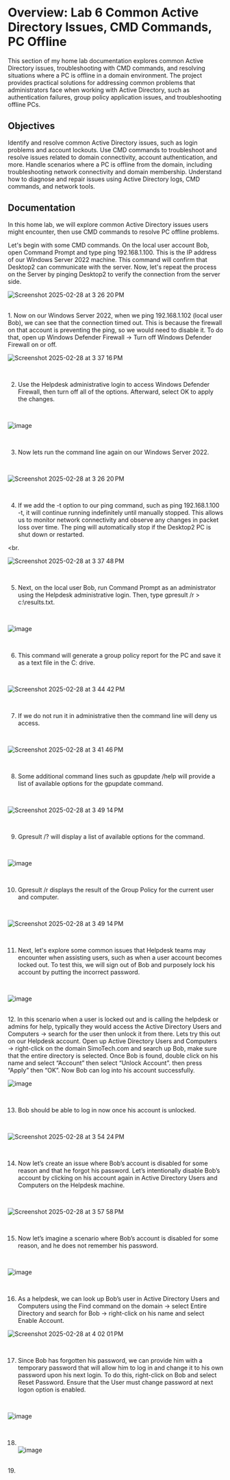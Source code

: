 # Overview: Lab 6 Common Active Directory Issues, CMD Commands, PC Offline

This section of my home lab documentation explores common Active Directory issues, troubleshooting with CMD commands, and resolving situations where a PC is offline in a domain environment. The project provides practical solutions for addressing common problems that administrators face when working with Active Directory, such as authentication failures, group policy application issues, and troubleshooting offline PCs.

## Objectives

Identify and resolve common Active Directory issues, such as login problems and account lockouts.
Use CMD commands to troubleshoot and resolve issues related to domain connectivity, account authentication, and more.
Handle scenarios where a PC is offline from the domain, including troubleshooting network connectivity and domain membership.
Understand how to diagnose and repair issues using Active Directory logs, CMD commands, and network tools.

## Documentation

In this home lab, we will explore common Active Directory issues users might encounter, then use CMD commands to resolve PC offline problems.

Let's begin with some CMD commands. On the local user account Bob, open Command Prompt and type ping 192.168.1.100. This is the IP address of our Windows Server 2022 machine. This command will confirm that Desktop2 can communicate with the server. Now, let's repeat the process on the Server by pinging Desktop2 to verify the connection from the server side.
<br>

![Screenshot 2025-02-28 at 3 26 20 PM](https://github.com/user-attachments/assets/9fade4ad-f955-48ac-ae2c-e7d84b1f9aa9)

<br> 
1. Now on our Windows Server 2022, when we ping 192.168.1.102 (local user Bob), we can see that the connection timed out. This is because the firewall on that account is preventing the ping, so we would need to disable it. To do that, open up Windows Defender Firewall → Turn off Windows Defender Firewall on or off.

<br>

![Screenshot 2025-02-28 at 3 37 16 PM](https://github.com/user-attachments/assets/37108d4e-d791-4f2d-9748-32eeacba79db)

<br>

2. Use the Helpdesk administrative login to access Windows Defender Firewall, then turn off all of the options. Afterward, select OK to apply the changes.

<br>

![image](https://github.com/user-attachments/assets/0fb7edcf-e83d-4661-97c0-229636cde3ae)

<br> 

3. Now lets run the command line again on our Windows Server 2022.

<br>

![Screenshot 2025-02-28 at 3 26 20 PM](https://github.com/user-attachments/assets/25c46b4a-5ba0-455a-ab76-005bb049efc4)

<br>

4. If we add the -t option to our ping command, such as ping 192.168.1.100 -t, it will continue running indefinitely until manually stopped. This allows us to monitor network connectivity and observe any changes in packet loss over time. The ping will automatically stop if the Desktop2 PC is shut down or restarted.

<br.

![Screenshot 2025-02-28 at 3 37 48 PM](https://github.com/user-attachments/assets/eafa51ee-2299-4a61-9d75-6dc0fe7d49f3)

<br> 

5. Next, on the local user Bob, run Command Prompt as an administrator using the Helpdesk administrative login. Then, type gpresult /r > c:\results.txt. 

<br>

![image](https://github.com/user-attachments/assets/aa8c347a-ed57-4e50-beeb-0977b9176caa)

<br>

6. This command will generate a group policy report for the PC and save it as a text file in the C: drive.

<br>

![Screenshot 2025-02-28 at 3 44 42 PM](https://github.com/user-attachments/assets/f4ab0aa7-24ef-4d1f-8d42-1b110de33f4a)

<br>

7. If we do not run it in administrative then the command line will deny us access.

<br> 

![Screenshot 2025-02-28 at 3 41 46 PM](https://github.com/user-attachments/assets/2b196169-e6b5-4a80-81c5-f1806ea64929)

<br>

8. Some additional command lines such as gpupdate /help will provide a list of available options for the gpupdate command.

<br> 

![Screenshot 2025-02-28 at 3 49 14 PM](https://github.com/user-attachments/assets/ff61aeba-2cf6-4023-b6ab-c01e6f5e8dbc)

<br>

9. Gpresult /? will display a list of available options for the command.

<br> 

![image](https://github.com/user-attachments/assets/690f735b-4d6d-4c38-be67-6baddaa7f9cd)

<br> 

10. Gpresult /r displays the result of the Group Policy for the current user and computer.

<br> 

![Screenshot 2025-02-28 at 3 49 14 PM](https://github.com/user-attachments/assets/4af788b7-ea72-4964-9973-c130be8e53b2)

<br>

11. Next, let's explore some common issues that Helpdesk teams may encounter when assisting users, such as when a user account becomes locked out. To test this, we will sign out of Bob and purposely lock his account by putting the incorrect password.

<br>

![image](https://github.com/user-attachments/assets/b13e6824-0aa0-4be1-9152-13adbffe8d7d)

<br>
12. In this scenario when a user is locked out and is calling the helpdesk or admins for help, typically they would access the Active Directory Users and Computers → search for the user then unlock it from there. Lets try this out on our Helpdesk account. Open up Active Directory Users and Computers → right-click on the domain SimoTech.com and search up Bob, make sure that the entire directory is selected. Once Bob is found, double click on his name and select “Account” then select “Unlock Account”. then press “Apply” then “OK”. Now Bob can log into his account successfully.

<br>

![image](https://github.com/user-attachments/assets/3342ec27-a92a-4d52-96dc-17e8ff8c8079)

<br>

13. Bob should be able to log in now once his account is unlocked.

<br>

![Screenshot 2025-02-28 at 3 54 24 PM](https://github.com/user-attachments/assets/c1a3152f-e252-484d-a118-18a671325e78)

<br> 

14. Now let’s create an issue where Bob’s account is disabled for some reason and that he forgot his password. Let’s intentionally disable Bob’s account by clicking on his account again in Active Directory Users and Computers on the Helpdesk machine.

<br> 

![Screenshot 2025-02-28 at 3 57 58 PM](https://github.com/user-attachments/assets/6803b0e4-2e9f-4112-b8e5-e76a481c9ff1)

<br>

15. Now let’s imagine a scenario where Bob’s account is disabled for some reason, and he does not remember his password. 
<br> 

![image](https://github.com/user-attachments/assets/b323a51c-bb33-46f7-bcef-da06ab863276)

<br> 

16. As a helpdesk, we can look up Bob’s user in Active Directory Users and Computers using the Find command on the domain → select Entire Directory and search for Bob → right-click on his name and select Enable Account.


![Screenshot 2025-02-28 at 4 02 01 PM](https://github.com/user-attachments/assets/018676e5-635e-44e2-80d4-82569046272c)

<br>

17. Since Bob has forgotten his password, we can provide him with a temporary password that will allow him to log in and change it to his own password upon his next login. To do this, right-click on Bob and select Reset Password. Ensure that the User must change password at next logon option is enabled.

<br> 

![image](https://github.com/user-attachments/assets/51674d9c-cc64-4ad7-85d5-168bd9c39dcb)

<br> 

18. <br>  ![image](https://github.com/user-attachments/assets/a9ea3485-a1d9-4253-adf0-402950813c8c)

<br> 
19. 

